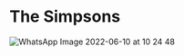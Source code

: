 <h1>The Simpsons</h1>

![WhatsApp Image 2022-06-10 at 10 24 48](https://user-images.githubusercontent.com/87030375/173080233-462fedd5-89c1-4749-8125-6ab6a7659c4c.jpeg)
